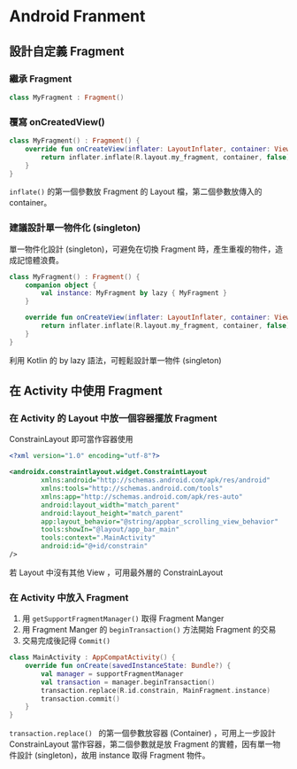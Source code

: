 # Android Franment

## 設計自定義 Fragment

### 繼承 Fragment

``` kotlin
class MyFragment : Fragment()
```

### 覆寫 onCreatedView()

``` kotlin
class MyFragment() : Fragment() {
    override fun onCreateView(inflater: LayoutInflater, container: ViewGroup?, savedInstanceState: Bundle?): View? {
        return inflater.inflate(R.layout.my_fragment, container, false)
    }
}
```

`inflate()` 的第一個參數放 Fragment 的 Layout 檔，第二個參數放傳入的 container。

### 建議設計單一物件化 (singleton)

單一物件化設計 (singleton)，可避免在切換 Fragment 時，產生重複的物件，造成記憶體浪費。

``` kotlin
class MyFragment() : Fragment() {
    companion object {
        val instance: MyFragment by lazy { MyFragment }
    }

    override fun onCreateView(inflater: LayoutInflater, container: ViewGroup?, savedInstanceState: Bundle?): View? {
        return inflater.inflate(R.layout.my_fragment, container, false)
    }
}
```

<!--success-->
利用 Kotlin 的 by lazy 語法，可輕鬆設計單一物件 (singleton)
<!--success-->

## 在 Activity 中使用 Fragment

### 在 Activity 的 Layout 中放一個容器擺放 Fragment

ConstrainLayout 即可當作容器使用

``` xml
<?xml version="1.0" encoding="utf-8"?>

<androidx.constraintlayout.widget.ConstraintLayout
        xmlns:android="http://schemas.android.com/apk/res/android"
        xmlns:tools="http://schemas.android.com/tools"
        xmlns:app="http://schemas.android.com/apk/res-auto"
        android:layout_width="match_parent"
        android:layout_height="match_parent"
        app:layout_behavior="@string/appbar_scrolling_view_behavior"
        tools:showIn="@layout/app_bar_main"
        tools:context=".MainActivity"
        android:id="@+id/constrain"
/>
```

<!--info-->
若 Layout 中沒有其他 View ，可用最外層的 ConstrainLayout
<!--info-->

### 在 Activity 中放入 Fragment

1. 用 `getSupportFragmentManager()` 取得 Fragment Manger
2. 用 Fragment Manger 的 `beginTransaction()` 方法開始 Fragment 的交易
3. 交易完成後記得 `Commit()`

``` kotlin
class MainActivity : AppCompatActivity() {
    override fun onCreate(savedInstanceState: Bundle?) {
        val manager = supportFragmentManager
        val transaction = manager.beginTransaction()
        transaction.replace(R.id.constrain, MainFragment.instance)
        transaction.commit()
    }
}
```

<!--success-->
`transaction.replace() ` 的第一個參數放容器 (Container) ，可用上一步設計 ConstrainLayout 當作容器，第二個參數就是放 Fragment 的實體，因有單一物件設計 (singleton)，故用 instance 取得 Fragment 物件。
<!--success-->
